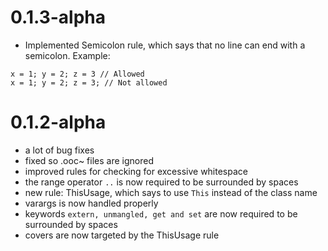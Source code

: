 # 0.1.3-alpha
* Implemented Semicolon rule, which says that no line can end with a semicolon.
Example:
```
x = 1; y = 2; z = 3 // Allowed
x = 1; y = 2; z = 3; // Not allowed
```

# 0.1.2-alpha
* a lot of bug fixes
* fixed so .ooc~ files are ignored
* improved rules for checking for excessive whitespace
* the range operator ```..``` is now required to be surrounded by spaces
* new rule: ThisUsage, which says to use ```This``` instead of the class name
* varargs is now handled properly
* keywords ```extern, unmangled, get and set``` are now required to be surrounded by spaces
* covers are now targeted by the ThisUsage rule